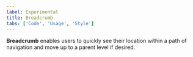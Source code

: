 ```yaml
---
label: Experimental
title: Breadcrumb
tabs: ['Code', 'Usage', 'Style']
---
```


<page-intro>**Breadcrumb** enables users to quickly see their location within a path of navigation and move up to a parent level if desired.</page-intro>

<component 
    name="Experimental Breadcrumb"
    component="breadcrumb" 
    variation="breadcrumb"
    experimental="true"
    >
</component>
